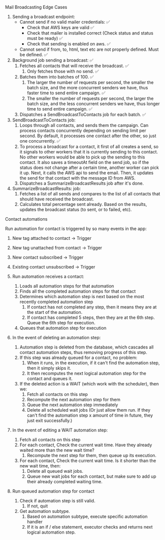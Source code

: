 Mail Broadcasting Edge Cases

1. Sending a broadcast endpoint:
    - Cannot send if no valid mailer credentials: ✅
        - Check that AWS keys are valid ✅
        - Check that mailer is installed correct (Check status and status must be ready) ✅
        - Check that sending is enabled on aws. ✅
    - Cannot send if from, to, html, text etc are not properly defined. Must be defined. ✅
2. Background job sending a broadcast: ✅
    1. Fetches all contacts that will receive the broadcast. ✅
        1. Only fetches those with no send. ✅
    2. Batches them into batches of 100. ✅
        1. The larger the number of requests per second, the smaller the batch size, and the more concurrent senders we have, thus faster time to send entire campaign. ✅
        2. The smaller the number of requests per second, the larger the batch size, and the less concurrent senders we have, thus longer time to send entire campaign. ✅
    3. Dispatches a SendBroadcastToContacts job for each batch. ✅
3. SendBroadcastToContacts job:
    1. Loops through all contacts, and sends them the campaign. Can process contacts concurrently depending on sending limit per second. By default, it processes one contact after the other, so just one concurrently. ✅
    2. To process a broadcast for a contact, it first of all creates a send, so it signals to other workers that it is currently sending to this contact. No other workers would be able to pick up the sending to this contact. It also saves a timeoutAt field on the send job, so if the status does not change after a certain time, another worker can pick it up. Next, it calls the AWS api to send the email. Then, it updates the send for that contact with the message ID from AWS.
    3. Dispatches a SummarizeBroadcastResults job after it's done.
4. SummarizeBroadcastResults: job:
    1. Fetches a list of all sends and compares to the list of all contacts that should have received the broadcast.
    2. Calculates total percentage sent already. Based on the results, updates the broadcast status (to sent, or to failed, etc).

Contact automations

Run automation for contact is triggered by so many events in the app:

1. New tag attached to contact -> Trigger
2. New tag unattached from contact -> Trigger
3. New contact subscribed -> Trigger
4. Existing contact unsubscribed -> Trigger

1. Run automation receives a contact:
    1. Loads all automation steps for that automation
    2. Finds all the completed automation steps for that contact
    3. Determines which automation step is next based on the most recently completed automation step
        1. If contact has not completed any step, then it means they are at the start of the automation.
        2. If contact has completed 5 steps, then they are at the 6th step. Queue the 6th step for execution.
    4. Queues that automation step for execution
2. In the event of deleting an automation step:
    1. Automation step is deleted from the database, which cascades all contact automation steps, thus removing progress of this step.
    2. If this step was already queued for a contact, no problem:
        1. When it runs, in the execution, if it can't find the automation step, then it simply skips it.
        2. It then recomputes the next logical automation step for the contact and queues it.
    3. If the deleted action is a WAIT (which work with the scheduler), then we:
        1. Fetch all contacts on this step
        2. Recompute the next automation step for them
        3. Queue the next automation step immediately
        2. Delete all scheduled wait jobs (Or just allow them run. If they can't find the automation step x amount of time in future, they just exit successfully.)
3. In the event of editing a WAIT automation step:
    1. Fetch all contacts on this step
    2. For each contact, Check the current wait time. Have they already waited more than the new wait time? 
        1. Recompute the next step for them, then queue up its execution.
    3. For each contact, Check the current wait time. Is it shorter than the new wait time, then:
        1. Delete all queued wait jobs.
        2. Queue new wait jobs for each contact, but make sure to add up their already completed waiting time.

4. Run queued automation step for contact
    1. Check if automation step is still valid.
        1. If not, quit
    2. Get automation subtype.
        1. Based on automation subtype, execute specific automation handler
        2. If it is an if / else statement, executor checks and returns next logical automation step.
